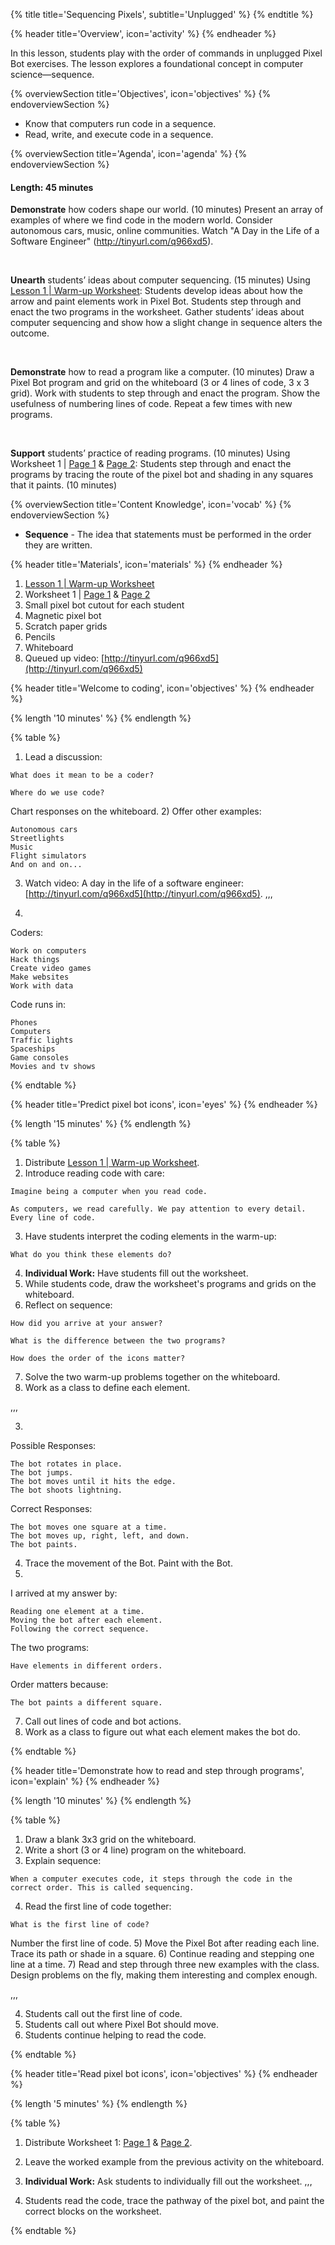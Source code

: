 {% title title='Sequencing Pixels', subtitle='Unplugged' %}
{% endtitle %}

{% header title='Overview', icon='activity' %}
{% endheader %}

In this lesson, students play with the order of commands in unplugged Pixel Bot exercises. The lesson explores a foundational concept in computer science—sequence.

{% overviewSection title='Objectives', icon='objectives' %}
{% endoverviewSection %}

- Know that computers run code in a sequence.
- Read, write, and execute code in a sequence.

{% overviewSection title='Agenda', icon='agenda' %}
{% endoverviewSection %}

#### Length: 45 minutes

**Demonstrate** how coders shape our world. (10 minutes) Present an array of examples of where we find code in the modern world. Consider autonomous cars, music, online communities. Watch "A Day in the Life of a Software Engineer" (http://tinyurl.com/q966xd5). 

<br>

**Unearth** students’ ideas about computer sequencing. (15 minutes) Using [Lesson 1 | Warm-up Worksheet][warm-up]: Students develop ideas about how the arrow and paint elements work in Pixel Bot. Students step through and enact the two programs in the worksheet. Gather students’ ideas about computer sequencing and show how a slight change in sequence alters the outcome.  

<br>

**Demonstrate** how to read a program like a computer. (10 minutes) Draw a Pixel Bot program and grid on the whiteboard (3 or 4 lines of code, 3 x 3 grid). Work with students to step through and enact the program. Show the usefulness of numbering lines of code. Repeat a few times with new programs. 

<br>

**Support** students’ practice of reading programs. (10 minutes)
Using Worksheet 1 | [Page 1][worksheet1-1] & [Page 2][worksheet1-2]: Students step through and enact the programs by tracing the route of the pixel bot and shading in any squares that it paints. (10 minutes)

{% overviewSection title='Content Knowledge', icon='vocab' %}
{% endoverviewSection %}

- **Sequence** - The idea that statements must be performed in the order they are written.

{% header title='Materials', icon='materials' %}
{% endheader %}

1. [Lesson 1 | Warm-up Worksheet][warm-up]
1. Worksheet 1 | [Page 1][worksheet1-1] & [Page 2][worksheet1-2]
1. Small pixel bot cutout for each student
1. Magnetic pixel bot
1. Scratch paper grids
1. Pencils
1. Whiteboard
1. Queued up video: [http://tinyurl.com/q966xd5](http://tinyurl.com/q966xd5)

{% header title='Welcome to coding', icon='objectives' %}
{% endheader %}


{% length '10 minutes' %}
{% endlength %}

{% table %}

1) Lead a discussion:

```
What does it mean to be a coder?
```
```
Where do we use code?
```
Chart responses on the whiteboard.
2) Offer other examples:
```
Autonomous cars
Streetlights
Music
Flight simulators
And on and on...
```
3) Watch video: A day in the life of a software engineer: [http://tinyurl.com/q966xd5](http://tinyurl.com/q966xd5).
,,,

1)
Coders:
```
Work on computers
Hack things
Create video games
Make websites
Work with data
```
Code runs in:
```
Phones
Computers
Traffic lights
Spaceships
Game consoles
Movies and tv shows
```
{% endtable %}

{% header title='Predict pixel bot icons', icon='eyes' %}
{% endheader %}

{% length '15 minutes' %}
{% endlength %}

{% table %}

1) Distribute [Lesson 1 | Warm-up Worksheet][warm-up].
2) Introduce reading code with care:
```
Imagine being a computer when you read code.
```
```
As computers, we read carefully. We pay attention to every detail. Every line of code.
```
3) Have students interpret the coding elements in the warm-up:
```
What do you think these elements do?
```
4) **Individual Work:** Have students fill out the worksheet.
5) While students code, draw the worksheet's programs and grids on the whiteboard.
6) Reflect on sequence:
```
How did you arrive at your answer?
```
```
What is the difference between the two programs?
```
```
How does the order of the icons matter?
```
7) Solve the two warm-up problems together on the whiteboard.
8) Work as a class to define each element.

,,,

3)
Possible Responses:
```
The bot rotates in place.
The bot jumps.
The bot moves until it hits the edge.
The bot shoots lightning.
```
Correct Responses:
```
The bot moves one square at a time.
The bot moves up, right, left, and down.
The bot paints.
```
4) Trace the movement of the Bot. Paint with the Bot.
6)
I arrived at my answer by:
```
Reading one element at a time.
Moving the bot after each element.
Following the correct sequence.
```
The two programs:
```
Have elements in different orders.
```
Order matters because:
```
The bot paints a different square.
```
7) Call out lines of code and bot actions.
8) Work as a class to figure out what each element makes the bot do.

{% endtable %}

{% header title='Demonstrate how to read and step through programs', icon='explain' %}
{% endheader %}

{% length '10 minutes' %}
{% endlength %}

{% table %}

1) Draw a blank 3x3 grid on the whiteboard.
2) Write a short (3 or 4 line) program on the whiteboard.
3) Explain sequence:
```
When a computer executes code, it steps through the code in the correct order. This is called sequencing.
```
4) Read the first line of code together:
```
What is the first line of code?
```
Number the first line of code.
5) Move the Pixel Bot after reading each line. Trace its path or shade in a square.
6) Continue reading and stepping one line at a time.
7) Read and step through three new examples with the class. Design problems on the fly, making them interesting and complex enough.

,,,

4) Students call out the first line of code.
5) Students call out where Pixel Bot should move.
6) Students continue helping to read the code.


{% endtable %}

{% header title='Read pixel bot icons', icon='objectives' %}
{% endheader %}

{% length '5 minutes' %}
{% endlength %}

{% table %}

1) Distribute Worksheet 1: [Page 1][worksheet1-1] & [Page 2][worksheet1-2].
2) Leave the worked example from the previous activity on the whiteboard.
3) **Individual Work:** Ask students to individually fill out the worksheet.
,,,

3) Students read the code, trace the pathway of the pixel bot, and paint the correct blocks on the worksheet.

{% endtable %}

[warm-up]: ../worksheets/lesson1-warmup.pdf
[worksheet1-1]: ../worksheets/lesson1-worksheet1-1.pdf
[worksheet1-2]: ../worksheets/lesson1-worksheet1-2.pdf
